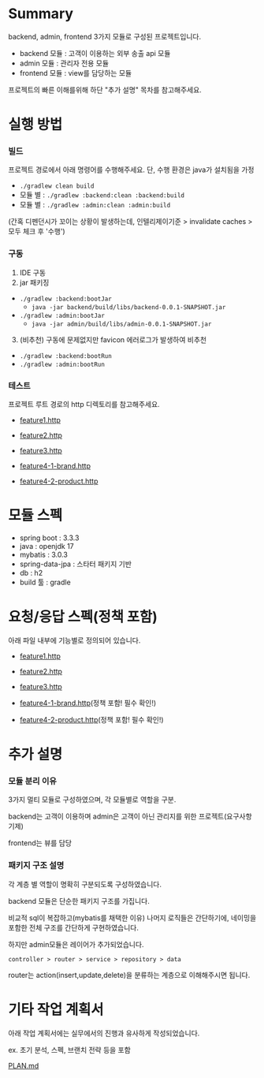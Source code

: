 # Summary
backend, admin, frontend 3가지 모듈로 구성된 프로젝트입니다.

- backend 모듈 : 고객이 이용하는 외부 송출 api 모듈
- admin 모듈 : 관리자 전용 모듈
- frontend 모듈 : view를 담당하는 모듈

프로젝트의 빠른 이해를위해 하단 "추가 설명" 목차를 참고해주세요.

# 실행 방법
### 빌드
프로젝트 경로에서 아래 명령어를 수행해주세요. 단, 수행 환경은 java가 설치됨을 가정
- `./gradlew clean build`
- 모듈 별 : `./gradlew :backend:clean :backend:build`
- 모듈 별 : `./gradlew :admin:clean :admin:build`

(간혹 디펜던시가 꼬이는 상황이 발생하는데, 인텔리제이기준 > invalidate caches > 모두 체크 후 '수행')

### 구동
1. IDE 구동
2. jar 패키징
- `./gradlew :backend:bootJar`
  - `java -jar backend/build/libs/backend-0.0.1-SNAPSHOT.jar`
- `./gradlew :admin:bootJar`
  - `java -jar admin/build/libs/admin-0.0.1-SNAPSHOT.jar`

3. (비추천) 구동에 문제없지만 favicon 에러로그가 발생하여 비추천
- `./gradlew :backend:bootRun`
- `./gradlew :admin:bootRun`


### 테스트
프로젝트 루트 경로의 http 디렉토리를 참고해주세요.

- [feature1.http](http/feature1.http)
- [feature2.http](http/feature2.http)
- [feature3.http](http/feature3.http)

- [feature4-1-brand.http](http/feature4-1-brand.http)
- [feature4-2-product.http](http/feature4-2-product.http)

# 모듈 스펙
- spring boot : 3.3.3
- java : openjdk 17
- mybatis : 3.0.3
- spring-data-jpa : 스타터 패키지 기반
- db : h2
- build 툴 : gradle

# 요청/응답 스펙(정책 포함)
아래 파일 내부에 기능별로 정의되어 있습니다.
- [feature1.http](http/feature1.http)
- [feature2.http](http/feature2.http)
- [feature3.http](http/feature3.http)

- [feature4-1-brand.http](http/feature4-1-brand.http)(정책 포함! 필수 확인!)
- [feature4-2-product.http](http/feature4-2-product.http)(정책 포함! 필수 확인!)



# 추가 설명
### 모듈 분리 이유
3가지 멀티 모듈로 구성하였으며, 각 모듈별로 역할을 구분.

backend는 고객이 이용하며 admin은 고객이 아닌 관리지를 위한 프로젝트(요구사항 기제)

frontend는 뷰를 담당

### 패키지 구조 설명
각 계층 별 역할이 명확히 구분되도록 구성하였습니다.

backend 모듈은 단순한 패키지 구조를 가집니다.

비교적 sql이 복잡하고(mybatis를 채택한 이유) 나머지 로직들은 간단하기에, 네이밍을 포함한 전체 구조를 간단하게 구현하였습니다.

하지만 admin모듈은 레이어가 추가되었습니다.

`controller > router > service > repository > data`

router는 action(insert,update,delete)을 분류하는 계층으로 이해해주시면 됩니다.

# 기타 작업 계획서
아래 작업 계획서에는 실무에서의 진행과 유사하게 작성되었습니다. 

ex. 초기 분석, 스펙, 브랜치 전략 등을 포함

[PLAN.md](PLAN.md)


